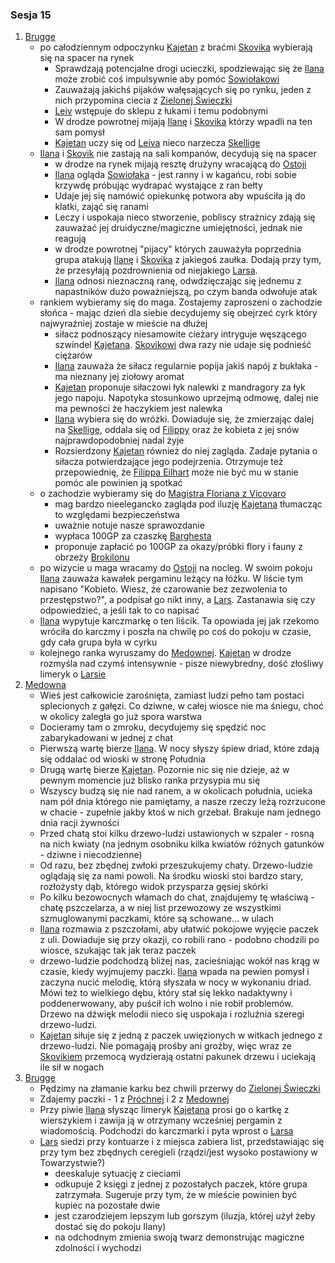 ### Sesja 15
1. [Brugge](#l_m_brugge)
	* po całodziennym odpoczynku [Kajetan](#p_kajetan) z braćmi [Skovika](#p_skovik) wybierają się na spacer na rynek
		* Sprawdzają potencjalne drogi ucieczki, spodziewając się że [Ilana](#p_ilana) może zrobić coś impulsywnie aby pomóc [Sowiołakowi](#b_sowiołak)
		* Zauważają jakichś pijaków wałęsających się po rynku, jeden z nich przypomina ciecia z [Zielonej Świeczki](#l_zielona_świeczka)
		* [Leiv](#p_leiv) wstępuje do sklepu z łukami i temu podobnymi
		* W drodze powrotnej mijają [Ilanę](#p_ilana) i [Skovika](#p_skovik) którzy wpadli na ten sam pomysł
		* [Kajetan](#p_kajetan) uczy się od [Leiva](#p_leiv) nieco narzecza [Skellige](#l_wyspy_skellige)
	* [Ilana](#p_ilana) i [Skovik](#p_skovik) nie zastają na sali kompanów, decydują się na spacer
		* w drodze na rynek mijają resztę drużyny wracającą do [Ostoji](#l_ostoja)
		* [Ilana](#p_ilana) ogląda [Sowiołaka](#b_sowiołak) - jest ranny i w kagańcu, robi sobie krzywdę próbując wydrapać wystające z ran bełty
		* Udaje jej się namówić opiekunkę potwora aby wpuściła ją do klatki, zająć się ranami
		* Leczy i uspokaja nieco stworzenie, pobliscy strażnicy zdają się zauważać jej druidyczne/magiczne umiejętności, jednak nie reagują
		* w drodze powrotnej "pijacy" których zauważyła poprzednia grupa atakują [Ilanę](#p_ilana) i [Skovika](#p_skovik) z jakiegoś zaułka. Dodają przy tym, że przesyłają pozdrownienia od niejakiego [Larsa](#p_lars).
		* [Ilana](#p_ilana) odnosi nieznaczną ranę, odwdzięczając się jednemu z napastników dużo poważniejszą, po czym banda odwołuje atak
	* rankiem wybieramy się do maga. Zostajemy zaproszeni o zachodzie słońca - mając dzień dla siebie decydujemy się obejrzeć cyrk który najwyraźniej zostaje w mieście na dłużej
		* siłacz podnoszący niesamowite cieżary intryguje węszącego szwindel [Kajetana](#p_kajetan). [Skovikowi](#p_skovik) dwa razy nie udaje się podnieść ciężarów
		* [Ilana](#p_ilana) zauważa że siłacz regularnie popija jakiś napój z bukłaka - ma nieznany jej ziołowy aromat
		* [Kajetan](#p_kajetan) proponuje siłaczowi łyk nalewki z mandragory za łyk jego napoju. Napotyka stosunkowo uprzejmą odmowę, dalej nie ma pewności że haczykiem jest nalewka
		* [Ilana](#p_ilana) wybiera się do wróżki. Dowiaduje się, że zmierzając dalej na [Skellige](#l_wyspy_skellige), oddala się od [Filippy](#p_filippa_eilhart) oraz że kobieta z jej snów najprawdopodobniej nadal żyje
		* Rozsierdzony [Kajetan](#p_kajetan) również do niej zagląda. Zadaje pytania o siłacza potwierdzające jego podejrzenia. Otrzymuje też przepowiednię, że [Filippa Eilhart](#p_filippa_eilhart) może nie być mu w stanie pomóc ale powinien ją spotkać
	* o zachodzie wybieramy się do [Magistra Floriana z Vicovaro](#p_florian_z_vicovaro)
		* mag bardzo nieelegancko zagląda pod iluzję [Kajetana](#p_kajetan) tłumacząc to względami bezpieczeństwa
		* uważnie notuje nasze sprawozdanie
		* wypłaca 100GP za czaszkę [Barghesta](#b_barghest)
		* proponuje zapłacić po 100GP za okazy/próbki flory i fauny z obrzeży [Brokilonu](#l_brokilon)
	* po wizycie u maga wracamy do [Ostoji](#l_ostoja) na nocleg. W swoim pokoju [Ilana](#p_ilana) zauważa kawałek pergaminu leżący na łóżku. W liście tym napisano "Kobieto. Wiesz, że czarowanie bez zezwolenia to przestępstwo?", a podpisał go nikt inny, a [Lars](#p_lars). Zastanawia się czy odpowiedzieć, a jeśli tak to co napisać
	* [Ilana](#p_ilana) wypytuje karczmarkę o ten liścik. Ta opowiada jej jak rzekomo wróciła do karczmy i poszła na chwilę po coś do pokoju w czasie, gdy cała grupa była w cyrku
	* kolejnego ranka wyruszamy do [Medownej](#l_medowna). [Kajetan](#p_kajetan) w drodze rozmyśla nad czymś intensywnie - pisze niewybredny, dość złośliwy limeryk o [Larsie](#p_lars)
1. [Medowna](#l_medowna)
	* Wieś jest całkowicie zarośnięta, zamiast ludzi pełno tam postaci splecionych z gałęzi. Co dziwne, w całej wiosce nie ma śniegu, choć w okolicy zaległa go już spora warstwa
	* Docieramy tam o zmroku, decydujemy się spędzić noc zabarykadowani w jednej z chat
	* Pierwszą wartę bierze [Ilana](#p_ilana). W nocy słyszy śpiew driad, które zdają się oddalać od wioski w stronę Południa
	* Drugą wartę bierze [Kajetan](#p_kajetan). Pozornie nic się nie dzieje, aż w pewnym momencie już blisko ranka przysypia mu się
	* Wszyscy budzą się nie nad ranem, a w okolicach południa, ucieka nam pół dnia którego nie pamiętamy, a nasze rzeczy leżą rozrzucone w chacie - zupełnie jakby ktoś w nich grzebał. Brakuje nam jednego dnia racji żywności
	* Przed chatą stoi kilku drzewo-ludzi ustawionych w szpaler - rosną na nich kwiaty (na jednym osobniku kilka kwiatów różnych gatunków - dziwne i niecodzienne)
	* Od razu, bez zbędnej zwłoki przeszukujemy chaty. Drzewo-ludzie oglądają się za nami powoli. Na środku wioski stoi bardzo stary, rozłożysty dąb, którego widok przysparza gęsiej skórki
	* Po kilku bezowocnych włamach do chat, znajdujemy tę właściwą - chatę pszczelarza, a w niej list przewozowy ze wszystkimi szmuglowanymi paczkami, które są schowane... w ulach
	* [Ilana](#p_ilana) rozmawia z pszczołami, aby ułatwić pokojowe wyjęcie paczek z uli. Dowiaduje się przy okazji, co robili rano - podobno chodzili po wiosce, szukając tak jak teraz paczek
	* drzewo-ludzie podchodzą bliżej nas, zacieśniając wokół nas krąg w czasie, kiedy wyjmujemy paczki. [Ilana](#p_ilana) wpada na pewien pomysł i zaczyna nucić melodię, którą słyszała w nocy w wykonaniu driad. Mówi też to wielkiego dębu, który stał się lekko nadaktywny i poddenerwowany, aby puścił ich wolno i nie robił problemów. Drzewo na dźwięk melodii nieco się uspokaja i rozluźnia szeregi drzewo-ludzi.
	* [Kajetan](#p_kajetan) siłuje się z jedną z paczek uwięzionych w witkach jednego z drzewo-ludzi. Nie pomagają prośby ani groźby, więc wraz ze [Skovikiem](#p_skovik) przemocą wydzierają ostatni pakunek drzewu i uciekają ile sił w nogach
1. [Brugge](#l_m_brugge)
	* Pędzimy na złamanie karku bez chwili przerwy do [Zielonej Świeczki](#l_zielona_świeczka)
	* Zdajemy paczki - 1 z [Próchnej](#l_prochnowo) i 2 z [Medownej](#l_medowna)
	* Przy piwie [Ilana](#p_ilana) słysząc limeryk [Kajetana](#p_kajetan) prosi go o kartkę z wierszykiem i zawija ją w otrzymany wcześniej pergamin z wiadomością. Podchodzi do karczmarki i pyta wprost o [Larsa](#p_lars)
	* [Lars](#p_lars) siedzi przy kontuarze i z miejsca zabiera list, przedstawiając się przy tym bez zbędnych ceregieli (rządzi/jest wysoko postawiony w Towarzystwie?)
		* deeskaluje sytuację z cieciami
		* odkupuje 2 księgi z jednej z pozostałych paczek, które grupa zatrzymała. Sugeruje przy tym, że w mieście powinien być kupiec na pozostałe dwie
		* jest czarodziejem lepszym lub gorszym (iluzja, której użył żeby dostać się do pokoju Ilany)
		* na odchodnym zmienia swoją twarz demonstrując magiczne zdolności i wychodzi
